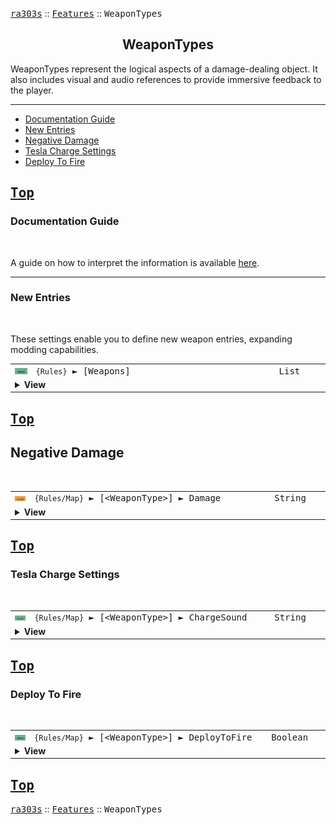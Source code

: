 <a href="../README.md"><kbd>ra303s</kbd></a> :: <a href="./features.md"><kbd>Features</kbd></a> :: <kbd><kbd>WeaponTypes</kbd></kbd><br>
<h2 align="center">WeaponTypes</h2>

WeaponTypes represent the logical aspects of a damage-dealing object. It also includes visual and audio references to provide immersive feedback to the player.

-------

 - [Documentation Guide](#documentation-guide)
 - [New Entries](#new-entries) 
 - [Negative Damage](#negative-damage) 
 - [Tesla Charge Settings](#tesla-charge-settings) 
 - [Deploy To Fire](#deploy-to-fire) 

<a href="#weapontypes"><kbd>Top</kbd></a><br>
-------
### Documentation Guide
<br>

A guide on how to interpret the information is available [here](./dockeys.md).


-------
### New Entries
<br>

These settings enable you to define new weapon entries, expanding modding capabilities.

<table><tr><td width="50"><a href="#"><img title="New logic" src="./img/30x15/new.png"></a></td><td width="842"><samp>
<code>{Rules}</code> ► [Weapons]
</samp></td><td width="120"><samp>List</samp></td></tr><tr><td colspan="3"><details><summary><b>View</b></summary>

This section carries a zero-based list of IDs to be recognized as new Weapon.

You may then create a INI section to edit their behaviour, as you would do for any existing Weapons.

Care must be taken that the list keys follow the zero-based index exactly. Duplicate keys (e.g. two '0='), or missing keys, may crash the game at boot. The requirement for strict ordering may change in the future.

Example as follows:

```ini
[Weapons]
0=HandCannon
1=Mortar
```
</details></td></tr></table>


<a href="#weapontypes"><kbd>Top</kbd></a><br>
-------
## Negative Damage
<br>

<table><tr><td width="50"><a href="#"><img title="Modified Reference" src="./img/30x15/mod.png"></a></td><td width="842"><samp>
<code>{Rules/Map}</code> ► [&lt;WeaponType&gt;] ► Damage
</samp></td><td width="120"><samp>String</samp></td></tr><tr><td colspan="3"><details><summary><b>View</b></summary>

```Modified WeaponTypeClass->Damage```

In the original game, there are hardcoded checks to restrict the use of negative damage to the Medic and the Mechanic. Moreover, the game restricts the area of effect of such weapons to 8 leptons. 

Now all weapons can deal negative damage, and the area of effect of the weapon follows the warhead spread factor. Setting `Spread=0` for the warhead restores the area effect of 8 leptons.

The mechanics of healing is not yet fully unraveled, so negative damage weapons may not work in all scenarios. For example, Units with negative damage weapons do not know to only target damaged units.
</details></td></tr></table>


<a href="#weapontypes"><kbd>Top</kbd></a><br>
-------
### Tesla Charge Settings
<br>


<table><tr><td width="50"><a href="#"><img title="New logic" src="./img/30x15/new.png"></a></td><td width="842"><samp>
<code>{Rules/Map}</code> ► [&lt;WeaponType&gt;] ► ChargeSound
</samp></td><td width="120"><samp>String</samp></td></tr><tr><td colspan="3"><details><summary><b>View</b></summary>

If used on a weapon with `Charges`=true, overrides the charging sound. This string must be an existing <a href="./defines.md#soundeffects">SoundEffect</a> or defined in `[SoundEffects]`. This can be used to emulate the C&C Nod Obelisk. Defaults to the charging sound of the Tesla Coil.
</details></td></tr></table>


<a href="#weapontypes"><kbd>Top</kbd></a><br>
-------
### Deploy To Fire
<br>


<table><tr><td width="50"><a href="#"><img title="New logic" src="./img/30x15/new.png"></a></td><td width="842"><samp>
<code>{Rules/Map}</code> ► [&lt;WeaponType&gt;] ► DeployToFire
</samp></td><td width="120"><samp>Boolean</samp></td></tr><tr><td colspan="3"><details><summary><b>View</b></summary>

The unit will approach targets with the weapon's range. Instead of firing a bullet, the unit shall perform the mission `Unload` instead.  

Only effective on certain types, as some do not have a response to the Unload mission.
</details></td></tr></table>


<a href="#weapontypes"><kbd>Top</kbd></a><br>
-------
<a href="../README.md"><kbd>ra303s</kbd></a> :: <a href="./features.md"><kbd>Features</kbd></a> :: <kbd><kbd>WeaponTypes</kbd></kbd><br>

